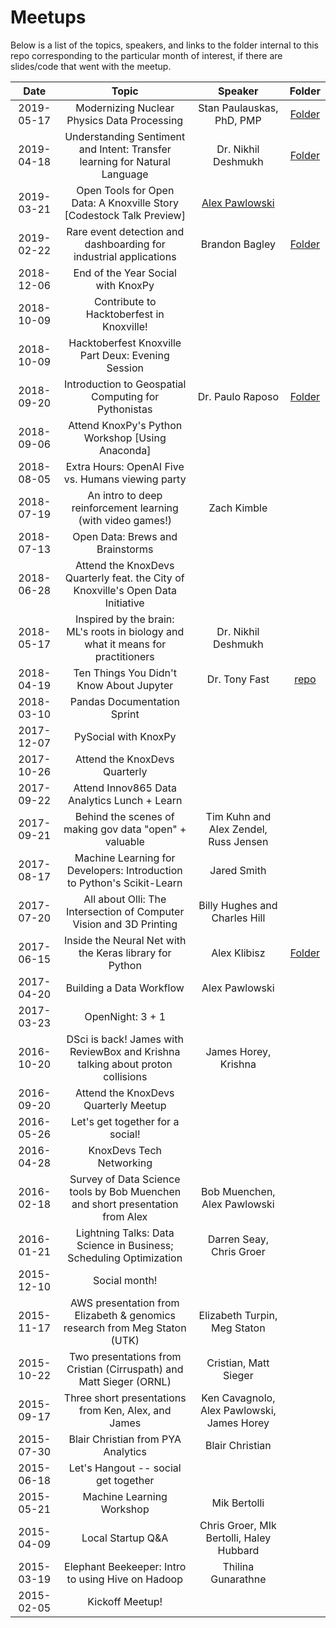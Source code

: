 # Meetups
Below is a list of the topics, speakers, and links to the folder internal to this repo corresponding to the particular month of interest, if there are slides/code that went with the meetup.

|    Date    |                            Topic                             |                      Speaker                       |                 Folder                  |
| :--------: | :----------------------------------------------------------: | :------------------------------------------------: | :-------------------------------------: |
| 2019-05-17 |         Modernizing Nuclear Physics Data Processing          |             Stan Paulauskas, PhD, PMP              |           [Folder](/2019_05)            |
| 2019-04-18 | Understanding Sentiment and Intent: Transfer learning for Natural Language |                Dr. Nikhil Deshmukh                 |           [Folder](/2019_04)            |
| 2019-03-21 | Open Tools for Open Data: A Knoxville Story [Codestock Talk Preview] | [Alex Pawlowski](https://github.com/alexpawlowski) |                                         |
| 2019-02-22 | Rare event detection and dashboarding for industrial applications |                   Brandon Bagley                   |           [Folder](/2019_02)            |
| 2018-12-06 |              End of the Year Social with KnoxPy              |                                                    |                                         |
| 2018-10-09 |          Contribute to Hacktoberfest in Knoxville!           |                                                    |                                         |
| 2018-10-09 |      Hacktoberfest Knoxville Part Deux: Evening Session      |                                                    |                                         |
| 2018-09-20 |     Introduction to Geospatial Computing for Pythonistas     |                  Dr. Paulo Raposo                  |           [Folder](/2018_09)            |
| 2018-09-06 |       Attend KnoxPy's Python Workshop [Using Anaconda]       |                                                    |                                         |
| 2018-08-05 |      Extra Hours: OpenAI Five vs. Humans viewing party       |                                                    |                                         |
| 2018-07-19 | An intro to deep reinforcement learning (with video games!)  |                    Zach Kimble                     |                                         |
| 2018-07-13 |               Open Data: Brews and Brainstorms               |                                                    |                                         |
| 2018-06-28 | Attend the KnoxDevs Quarterly feat. the City of Knoxville's Open Data Initiative |                                                    |                                         |
| 2018-05-17 | Inspired by the brain: ML's roots in biology and what it means for practitioners |                Dr. Nikhil Deshmukh                 |                                         |
| 2018-04-19 |           Ten Things You Didn't Know About Jupyter           |                   Dr. Tony Fast                    | [repo](https://github.com/tonyfast/ten) |
| 2018-03-10 |                 Pandas Documentation Sprint                  |                                                    |                                         |
| 2017-12-07 |                     PySocial with KnoxPy                     |                                                    |                                         |
| 2017-10-26 |                Attend the KnoxDevs Quarterly                 |                                                    |                                         |
| 2017-09-22 |         Attend Innov865 Data Analytics Lunch + Learn         |                                                    |                                         |
| 2017-09-21 |    Behind the scenes of making gov data "open" + valuable    |       Tim Kuhn and Alex Zendel, Russ Jensen        |                                         |
| 2017-08-17 | Machine Learning for Developers: Introduction to Python's Scikit-Learn |                    Jared Smith                     |                                         |
| 2017-07-20 | All about Olli: The Intersection of Computer Vision and 3D Printing |           Billy Hughes and Charles Hill            |                                         |
| 2017-06-15 |   Inside the Neural Net with the Keras library for Python    |                    Alex Klibisz                    |           [Folder](/2017_06)            |
| 2017-04-20 |                   Building a Data Workflow                   |                   Alex Pawlowski                   |                                         |
| 2017-03-23 |                       OpenNight: 3 + 1                       |                                                    |                                         |
| 2016-10-20 | DSci is back! James with ReviewBox and Krishna talking about proton collisions |                James Horey, Krishna                |                                         |
| 2016-09-20 |             Attend the KnoxDevs Quarterly Meetup             |                                                    |                                         |
| 2016-05-26 |               Let's get together for a social!               |                                                    |                                         |
| 2016-04-28 |                   KnoxDevs Tech Networking                   |                                                    |                                         |
| 2016-02-18 | Survey of Data Science tools by Bob Muenchen and short presentation from Alex |            Bob Muenchen, Alex Pawlowski            |                                         |
| 2016-01-21 | Lightning Talks: Data Science in Business; Scheduling Optimization |              Darren Seay, Chris Groer              |                                         |
| 2015-12-10 |                        Social month!                         |                                                    |                                         |
| 2015-11-17 | AWS presentation from Elizabeth & genomics research from Meg Staton (UTK) |            Elizabeth Turpin, Meg Staton            |                                         |
| 2015-10-22 | Two presentations from Cristian (Cirruspath) and Matt Sieger (ORNL) |               Cristian, Matt Sieger                |                                         |
| 2015-09-17 |     Three short presentations from Ken, Alex, and James      |     Ken Cavagnolo, Alex Pawlowski, James Horey     |                                         |
| 2015-07-30 |              Blair Christian from PYA Analytics              |                  Blair Christian                   |                                         |
| 2015-06-18 |             Let's Hangout -- social get together             |                                                    |                                         |
| 2015-05-21 |                  Machine Learning Workshop                   |                    Mik Bertolli                    |                                         |
| 2015-04-09 |                      Local Startup Q&A                       |      Chris Groer, MIk Bertolli, Haley Hubbard      |                                         |
| 2015-03-19 |      Elephant Beekeeper: Intro to using Hive on Hadoop       |                 Thilina Gunarathne                 |                                         |
| 2015-02-05 |                       Kickoff Meetup!                        |                                                    |                                         |

